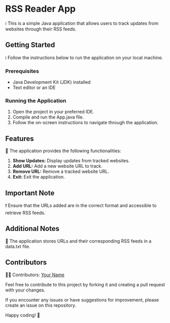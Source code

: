 # RSS Reader App

ℹ️ This is a simple Java application that allows users to track updates from websites through their RSS feeds.

## Getting Started
ℹ️ Follow the instructions below to run the application on your local machine.

### Prerequisites
- Java Development Kit (JDK) installed
- Text editor or an IDE

### Running the Application
1. Open the project in your preferred IDE.
2. Compile and run the App.java file.
3. Follow the on-screen instructions to navigate through the application.

## Features
📌 The application provides the following functionalities:
1. **Show Updates:** Display updates from tracked websites.
2. **Add URL:** Add a new website URL to track.
3. **Remove URL:** Remove a tracked website URL.
4. **Exit:** Exit the application.

## Important Note
❗️ Ensure that the URLs added are in the correct format and accessible to retrieve RSS feeds.

## Additional Notes
📄 The application stores URLs and their corresponding RSS feeds in a data.txt file.

## Contributors
👨‍💻 Contributors: [Your Name](https://github.com/yourusername)

Feel free to contribute to this project by forking it and creating a pull request with your changes.

If you encounter any issues or have suggestions for improvement, please create an issue on this repository.

Happy coding! 🚀
